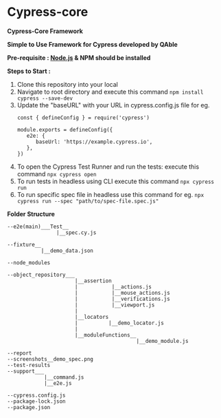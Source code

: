 # Cypress-core

**Cypress-Core Framework**

**Simple to Use Framework for Cypress developed by QAble**

**Pre-requisite : [Node.js](https://nodejs.org/en) & NPM should be installed**

**Steps to Start :**
  1. Clone this repository into your local
  2. Navigate to root directory and execute this command ``npm install cypress --save-dev``
  3. Update the "baseURL" with your URL in cypress.config.js file for eg.
     ```
     const { defineConfig } = require('cypress')

     module.exports = defineConfig({
        e2e: {
           baseUrl: 'https://example.cypress.io',
        },
     })
     ```
   4. To open the Cypress Test Runner and run the tests: execute this command ``npx cypress open``
   5. To run tests in headless using CLI execute this command ``npx cypress run``
   6. To run specific spec file in headless use this command for eg. ``npx cypress run --spec "path/to/spec-file.spec.js"``

**Folder Structure**
```
--e2e(main)___Test__
	            |__spec.cy.js

--fixture__
           |__demo_data.json
       
--node_modules

--object_repository___
                      |__assertion
                      |           |__actions.js
                      |           |__mouse_actions.js
                      |           |__verifications.js
                      |           |__viewport.js
                      |
                      |__locators
                      |          |__demo_locator.js
                      |
                      |__moduleFunctions__
                                          |__demo_module.js
     
--report
--screenshots__demo_spec.png
--test-results
--support___
            |__command.js
            |__e2e.js

--cypress.config.js
--package-lock.json
--package.json
```
  
